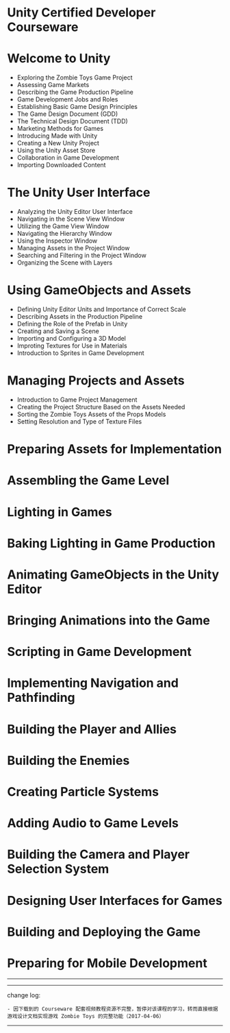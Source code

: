 # Unity Certified Developer Courseware

# Welcome to Unity

* Exploring the Zombie Toys Game Project
* Assessing Game Markets
* Describing the Game Production Pipeline
* Game Development Jobs and Roles
* Establishing Basic Game Design Principles
* The Game Design Document (GDD)
* The Technical Design Document (TDD)
* Marketing Methods for Games
* Introducing Made with Unity
* Creating a New Unity Project
* Using the Unity Asset Store
* Collaboration in Game Development
* Importing Downloaded Content

# The Unity User Interface

* Analyzing the Unity Editor User Interface* Navigating in the Scene View Window
* Utilizing the Game View Window
* Navigating the Hierarchy Window
* Using the Inspector Window
* Managing Assets in the Project Window
* Searching and Filtering in the Project Window
* Organizing the Scene with Layers

# Using GameObjects and Assets

* Defining Unity Editor Units and Importance of Correct Scale
* Describing Assets in the Production Pipeline
* Defining the Role of the Prefab in Unity
* Creating and Saving a Scene
* Importing and Configuring a 3D Model
* Improting Textures for Use in Materials
* Introduction to Sprites in Game Development

# Managing Projects and Assets

* Introduction to Game Project Management
* Creating the Project Structure Based on the Assets Needed
* Sorting the Zombie Toys Assets of the Props Models
* Setting Resolution and Type of Texture Files

# Preparing Assets for Implementation
# Assembling the Game Level
# Lighting in Games
# Baking Lighting in Game Production
# Animating GameObjects in the Unity Editor
# Bringing Animations into the Game
# Scripting in Game Development
# Implementing Navigation and Pathfinding
# Building the Player and Allies
# Building the Enemies
# Creating Particle Systems
# Adding Audio to Game Levels
# Building the Camera and Player Selection System
# Designing User Interfaces for Games
# Building and Deploying the Game
# Preparing for Mobile Development


-------

---

change log: 

	- 因下载到的 Courseware 配套视频教程资源不完整，暂停对该课程的学习，转而直接根据游戏设计文档实现游戏 Zombie Toys 的完整功能（2017-04-06）

---


